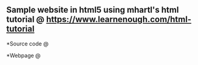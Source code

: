 ## Sample website in html5 using mhartl's html tutorial @ https://www.learnenough.com/html-tutorial

*Source code @

*Webpage @ 
